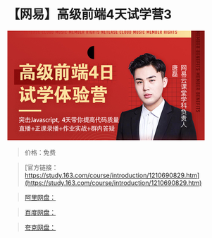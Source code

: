 # 【网易】高级前端4天试学营3

![img](../../../assets/study163/free/b04d9d6b1e694564bce94dbb028b7c7d.jpg)

> 价格：免费

> [官方链接：https://study.163.com/course/introduction/1210690829.htm](https://study.163.com/course/introduction/1210690829.htm)

> [阿里网盘：]()

> [百度网盘：]()

> [夸克网盘：]()
